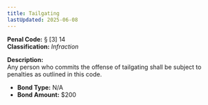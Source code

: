 ```yaml
---
title: Tailgating
lastUpdated: 2025-06-08
---
```


**Penal Code:** § [3] 14  
**Classification:** *Infraction*

**Description:**  
Any person who commits the offense of tailgating shall be subject to penalties as outlined in this code.

- **Bond Type:** N/A  
- **Bond Amount:** $200
